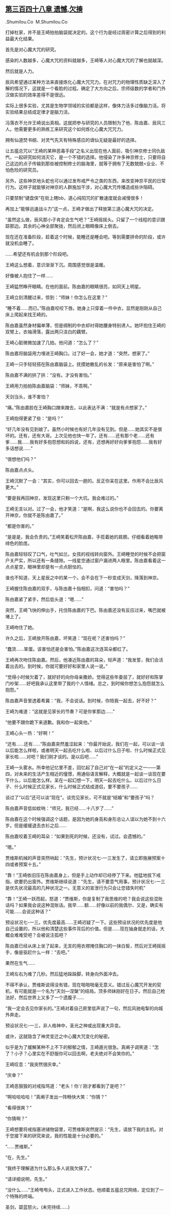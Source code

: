 ## [第三百四十八章 遗憾,欠揍](https://www.xxbiquge.com/11_11207/8997006.html)


  .Shumilou.Co  M.Shumilou.Co

  打掉杜家，并不是王崎拍拍脑袋就决定的。这个行为是经过周密计算之后得到的利益最大化结果。

  首先是对心魔大咒的研究。

  感染的人数越多，心魔大咒的资料就越多，王崎等人对心魔大咒的了解也就越深。

  然后就是人力。

  辰风希望通过某种方法来直接炼化心魔大咒咒力。在对咒力的物理性质缺乏深入了解的情况下，这就是一个看脸的过程。确定了大方向之后，宗师级数的学者和门外汉做实验的效率差得不是很远。

  实际上很多实验，尤其是生物学领域的实验都是这样，像体力活多过像脑力活。将实验结果总结成定律才是脑力活。

  冯落衣不允许王崎说出真相。这就把参与研究的人员限制为了他、陈由嘉、辰风三人。他需要更多的熟练工来研究这个如何炼化心魔大咒咒力。

  拥有仙道焚书纲、对灵气先天有特殊感应的谪仙无疑是最好的选择。

  让五瘟总咒以“王崎的某种恶毒手段”之名义出现在他人面前，吸引神京修士同仇敌忾，一起研究如何消灭它，是一个不错的选择。他侵染了许多神京修士，只要将自己这边的点子传输到那些被控制修士的脑海里，就等于拥有了无数兢兢<业业、不怕危险的研究员。

  另外，这些神京地头蛇也可以通过发布戒严令之类的东西，来改变神京平民的日常行为。这样子就能够对神京的人群施加干涉，对心魔大咒传播造成些许阻碍。

  只要禁制“键盘侠”在街上瞎bb，道心纯阳咒的扩散速度就会减慢很多！

  再加上“能够迅速战斗力”这一点，王崎才做出了释放第三道心魔大咒的决定。

  “虽然这么做，辰风那小子肯定会生气吧？”王崎摇摇头。只留了一个线程的意识跟踪那边。其余的心神全部聚拢，然后闭上眼睛像床上倒去。

  现在还在准备阶段，趁着这个时候，能睡还是睡会吧。等到需要拼命的阶段，或许就没机会睡了。

  ……希望还有机会到那个阶段吧。

  王崎这么想着，意识渐渐下沉。周围感觉很是温暖。

  好像被人抱住了一样……

  王崎猛然睁开眼睛。在他的面前。陈由嘉的眼睛很亮，如同天上明星。

  王崎立刻清醒过来，惊到：“师妹！你怎么在这里？”

  “睡不着……而已。”陈由嘉咬咬下唇。她身上只穿着一件中衣，显然是刚刚从自己床上爬起来找王崎的。

  陈由嘉虽然身材偏单薄，但是绸制的中衣却衬得她腰身特别诱人。她环抱住王崎的双臂上，衣袖滑落，露出两只洁白的藕臂。

  王崎心脏微微加速了几拍。他问道：“怎么了？”

  陈由嘉将脑袋用力埋进王崎胸口。过了好一会，她才道：“突然，想家了。”

  王崎一只手轻轻搭在陈由嘉脑袋上。抚摸她散乱的长发：“原来是害怕了啊。”

  陈由嘉不满的拱了拱：“没有。才没有害怕。”

  王崎用力拍拍陈由嘉脑袋：“师妹，不乖啊。”

  天剑当头，谁不害怕？

  “痛。”陈由嘉脸在王崎胸口蹭来蹭去，以此表达不满：“就是有点想家了。”

  王崎抱得更紧了些：“是吗？”

  “好几年没有见到娘了。虽然小时候也有好几年没有见到。但是……她其实不是很坏的。还有，还有大哥。上次见他也快一年了。还有……还有那个老……还有爹……我……我有好多抱怨想和妈妈说，还有，还想再好好向爹爹抱怨……我有好多话想说……”

  “很想他们吗？”

  陈由嘉点点头。

  王崎沉默了一会：“其实，你可以回去一趟的。反正你呆在这里。作用不会比辰风更大。”

  “要是我再回神京，发现这里只剩一个大坑。我会难过的。”

  王崎无言以对。过了一会，他才笑道：“是啊，我这么说你也不会回去的。你要离开神京，你就不是陈由嘉了。”

  “都是你害的。”

  “是是是，我会负责的。”王崎笑着松开陈由嘉，手揽着她的肩膀。仔细看着她略带绯色的脸庞。

  陈由嘉轻轻叹了口气，吐气如兰。女孩的视线转向窗外。王崎睡觉的时候不会把窗户关严实，所以还有一条缝隙。一线星空通过窗户漏进两人眼里。陈由嘉看着这一点点星空，眼神里却是有一点点胆怯的。

  谁也不知道，天上星辰之中的某一个。会不会在下一秒变成天剑，降落到神京。

  王崎握住陈由嘉的双手，与陈由嘉十指相扣，问道：“害怕吗？”

  陈由嘉紧了紧手，然后低头道：“嗯……”

  突然，王崎飞快的伸出手，托住陈由嘉的下巴。陈由嘉还没有反应过来，嘴巴就被堵上了。

  王崎吻住了她。

  许久之后，王崎放开陈由嘉，坏笑道：“现在呢？还害怕吗？”

  “蠢货……笨蛋。该害怕还是会害怕。”陈由嘉这次连耳朵都红了。

  王崎再次吻住陈由嘉。然后，他凑近陈由嘉的耳朵，轻声道：“我发誓，我们会活着出去的。到时候，你就可要好好和家里人说一说。”

  “觉得小时候欠着了，就好好的向你母亲撒娇。觉得这些年委屈了，就好好和陈掌门吵架……好吧我承认这里带了我的个人情绪。总之，到时候你想怎么抱怨就怎么抱怨。”

  陈由嘉声音里透着希冀：“我，不会说话。到时候，你陪我一起去，好不好？”

  王崎为难道：“这就是见家长的节奏？可是你爹那边……”

  “他要不跟你跪下来道歉。我和你一起臭他。”

  王崎心头一热：“好啊！”

  “还有……还有……”陈由嘉突然羞涩起来：“你最开始说，我们在一起，可以谈一谈以后能怎么样啦，或者明天一起去吃什么啦、以后过什么日子啦、什么时候正式见家长啦……对吧？我们刚才谈的。是以后吧……”

  王崎一头雾水。所幸他记忆里不差，回忆起了自己对“在一起”的定义之一——第四，对未来的生活产生相近的憧憬，用通俗语言解释，大概就是一起谈一谈现在要干什么，以后能怎么样。呆在一起幻想一下，明天一起去吃什么、以后过什么日子、什么时候正式见家长，什么时候正式结成道侣，要不要孩子……

  谈过了“以后”还可以谈“现在”。谈完见家长，可不就是“结婚”和“要孩子”吗？

  陈由嘉声音低如蚊呐：“师兄，我已经……十八岁了……”

  陈由嘉在这个时候强调这个话题，是因为她的身高和身形总让人误以为她不到十六岁。但是缓缓退去衣衫之后……

  陈由嘉咬着王崎的耳朵：“如果到死的时候，还没有，试过。会遗憾的。”

  “嗯。”

  贾维斯机械的声音突然响起：“先生，预计状况七-一三发生了，请立即施展预案十四或者预案十五。”

  “靠！”王崎依旧压在陈由嘉身上，但是手上动作却已经停了下来。他猛地拔下戒指，欲要扔出窗外。贾维斯继续说道：“先生，请不要意气用事。预计状况七-一三是优先状况最高的几种状况之一。无意义的宣泄行为只会让您错失时机”

  “靠！”王崎一跃而起，怒道：“贾维斯，你是复制了我思维的吧？我会说这些混账话吗？如果我会说这种混账话。我早……额……好像以前的我偶尔、又是，确实有可能……会说这种话？”

  预设状况七-一三。优先度最高……王崎迟疑了一下。这些预设状况的优先度是他自己设置的，所以他和清楚这些事件背后的价值。但是……现在抽身就走的话，大概会难难受吧？会被说注孤吧？

  陈由嘉已经从床上坐了起来，无言的用衣襟掩住胸口的一抹白皙，然后对王崎摇摇手，像是驱赶什么一样：“去吧。”

  果然在生气……

  王崎左右为难了几秒。然后猛地跺跺脚，转身向外面冲去。

  不得不承认，贾维斯说得没有错，现在啪啪啪毫无意义。错过反心魔咒开发的契机，有可能就是一个名为“天剑—涅槃”的结局。顶多师妹刚好在日子。然后自己枪法好，然后世界上又多了一个遗腹子……

  “我一定会去见你家长的。”王崎对着自己房里低声说了一句，然后风驰电掣的向城外奔走。

  预设状况七-一三，非人格神中，圣光之神或出现重大异变。

  或许，这就隐含了神灵变迁之中心魔大咒变化的秘密。

  似乎是为了缓解某种不上不下的郁郁之情，王崎遁光很急。真阐子调笑道：“怎了？小子？心里实在不舒服你可以回去啊，老夫绝对不会笑你的。”

  王崎叹息：“我突然很庆幸。”

  “庆幸？”

  王崎恶狠狠的对戒指骂道：“老头！你丫刚才都看到了是吧？”

  “啊哈哈哈哈！”真阐子发出一阵畅快大笑：“你猜？”

  “看得很爽？”

  “你猜啊？”

  王崎想要将戒指塞进储物袋里，可贾维斯突然提示：“先生，请放下我的主机。对于您接下来的研究来说，我的性能是十分必要的。”

  “……贾维斯。”

  “在，先生。”

  “我终于理解道为什么那么多人说我欠揍了。”

  “请详细说明，先生。”

  “没什么……”王崎甩甩头，正式进入工作状态。他顺着五瘟总咒网络，定位到了一个特殊的终端。

  圣剑，碧蓝怒火。(未完待续……)

  
